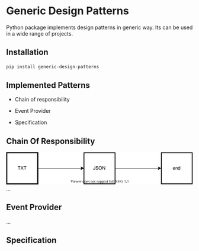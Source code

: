 # Generic Design Patterns
Python package implements design patterns in generic way. Its can be used in a wide range of projects.

## Installation 

```python
pip install generic-design-patterns 
``` 

## Implemented Patterns
* Chain of responsibility 

* Event Provider

* Specification


## Chain Of Responsibility
![Chain of responsibility example][cor]
...

## Event Provider
...

## Specification


[cor]: https://github.com/ShadowCodeCz/generic_design_patterns/blob/master/cor.svg "Chain of responsibility example"